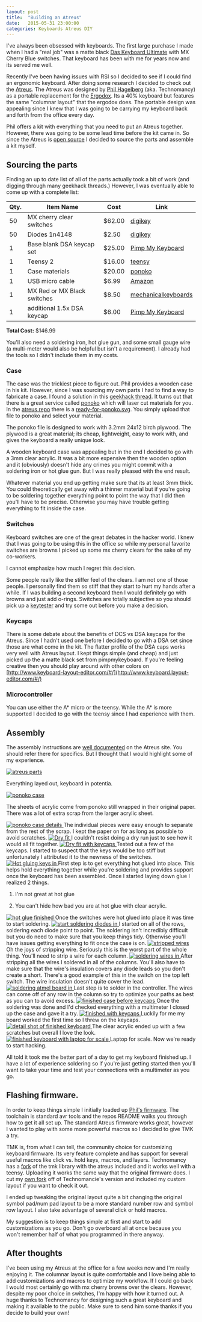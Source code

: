 ```yaml
---
layout: post
title:  "Building an Atreus"
date:   2015-05-31 23:00:00
categories: Keyboards Atreus DIY
---
```


I've always been obsessed with keyboards. The first large purchase I made when I had a "real job" was a matte black [Das Keyboard Ultimate](http://www.daskeyboard.com/model-s-ultimate/) with MX Cherry Blue switches. That keyboard has been with me for years now and its served me well.

Recently I've been having issues with RSI so I decided to see if I could find an ergonomic keyboard. After doing some research I decided to check out the [Atreus](http://atreus.technomancy.us/). The Atreus was designed by [Phil Hagelberg](https://github.com/technomancy) (aka. Technomancy) as a portable replacement for the [Ergodox](http://ergodox.org/). Its a 40% keyboard but features the same "columnar layout" that the ergodox does. The portable design was appealing since I knew that I was going to be carrying my keyboard back and forth from the office every day.

Phil offers a kit with everything that you need to put an Atreus together. However, there was going to be some lead time before the kit came in.  So since the Atreus is [open source](https://github.com/technomancy/atreus) I decided to source the parts and assemble a kit myself.

## Sourcing the parts

Finding an up to date list of all of the parts actually took a bit of work (and digging through many geekhack threads.) However, I was eventually able to come up with a complete list:

Qty. | Item Name                   | Cost   | Link
-----|-----------------------------|--------|------
50   | MX cherry clear switches    | $62.00 | [digikey](http://www.digikey.com/product-search/en?x=0&y=0&lang=en&site=us&keywords=mx+cherry+clear)
50   | Diodes 1n4148               |  $2.50 | [digikey](http://www.digikey.com/product-detail/en/1N4148TA/1N4148TACT-ND/1532747)
1	   | Base blank DSA keycap set   | $25.00 | [Pimp My Keyboard](http://keyshop.pimpmykeyboard.com/products/full-keysets/dsa-blank-sets-1)
1	   | Teensy 2	                   | $16.00 | [teensy](https://www.pjrc.com/store/teensy.html)
1	   | Case materials	             | $20.00 | [ponoko](https://www.ponoko.com/)
1	   | USB micro cable             |  $6.99 | [Amazon](http://www.amazon.com/Cable-Matters%C2%AE-Premium-Hi-Speed-Micro-B/dp/B00IG9LSGM/ref=sr_1_1?s=electronics&ie=UTF8&qid=1433097350&sr=1-1&keywords=usb-cable-micro)
1	   | MX Red or MX Black switches |  $8.50 | [mechanicalkeyboards](http://mechanicalkeyboards.com/shop/index.php?l=product_detail&p=103)
1	   | additional 1.5x DSA keycap  |  $6.00 | [Pimp My Keyboard](http://keyshop.pimpmykeyboard.com/products/blank-key-packs/dcs-1-5-space)

**Total Cost:**		$146.99

You'll also need a soldering iron, hot glue gun, and some small gauge wire (a multi-meter would also be helpful but isn't a requirement). I already had the tools so I didn't include them in my costs.

### Case

The case was the trickiest piece to figure out. Phil provides a wooden case in his kit. However, since I was sourcing my own parts I had to find a way to fabricate a case. I found a solution in this [geekhack thread](https://geekhack.org/index.php?topic=57007.0).  It turns out that there is a great service called [ponoko](https://www.ponoko.com/) which will laser cut materials for you.  In the [atreus repo](https://github.com/technomancy/atreus) there is a [ready-for-ponoko.svg](https://github.com/technomancy/atreus/blob/master/case/dxf/ready-for-ponoko.svg).  You simply upload that file to ponoko and select your material.

The ponoko file is designed to work with 3.2mm 24x12 birch plywood. The plywood is a great material; its cheap, lightweight, easy to work with, and gives the keyboard a really unique look.

A wooden keyboard case was appealing but in the end I decided to go with a 3mm clear acrylic. It was a bit more expensive then the wooden option and it (obviously) doesn't hide any crimes you might commit with a soldering iron or hot glue gun. But I was really pleased with the end result.

Whatever material you end up getting make sure that its at least 3mm thick. You could theoretically get away with a thinner material but if you're going to be soldering together everything point to point the way that I did then you'll have to be precise.  Otherwise you may have trouble getting everything to fit inside the case.

### Switches

Keyboard switches are one of the great debates in the hacker world. I knew that I was going to be using this in the office so while my personal favorite switches are browns I picked up some mx cherry clears for the sake of my co-workers.

I cannot emphasize how much I regret this decision.  

Some people really like the stiffer feel of the clears. I am not one of those people. I personally find them so stiff that they start to hurt my hands after a while. If I was building a second keyboard then I would definitely go with browns and just add o-rings. Switches are totally subjective so you should pick up a [keytester](http://www.amazon.com/Max-Keyboard-Keycap-Cherry-Sampler/dp/B00N6DXTW4) and try some out before you make a decision.

### Keycaps

There is some debate about the benefits of DCS vs DSA keycaps for the Atreus. Since I hadn't used one before I decided to go with a DSA set since those are what come in the kit. The flatter profile of the DSA caps works very well with Atreus layout. I kept things simple (and cheap) and just picked up the a matte black set from pimpmykeyboard. If you're feeling creative then you should play around with other colors on [http://www.keyboard-layout-editor.com/#/](http://www.keyboard.layout-editor.com/#/)

### Microcontroller

You can use either the A\* micro or the teensy. While the A\* is more supported I decided to go with the teensy since I had experience with them.

## Assembly

The assembly instructions are [well documented](http://atreus.technomancy.us/assembly-hand-wired.pdf) on the Atreus site. You should refer there for specifics. But I thought that I would highlight some of my experience.

<a href='/assets/images/atreus/atreus-1.jpg'>
  <img src='/assets/images/atreus/atreus-1.jpg' alt='atreus parts'/>
</a>

Everything layed out, keyboard in potentia.

<a href='/assets/images/atreus/atreus-2.jpg'>
  <img src='/assets/images/atreus/atreus-2.jpg' alt='ponoko case'/>
</a>

The sheets of acrylic come from ponoko still wrapped in their original paper. There was a lot of extra scrap from the larger acrylic sheet.

<a href='/assets/images/atreus/atreus-3.jpg'>
  <img src='/assets/images/atreus/atreus-3.jpg' alt='ponoko case details'/>
</a>
The individual pieces were easy enough to separate from the rest of the scrap. I kept the paper on for as long as possible to avoid scratches.

<a href='/assets/images/atreus/atreus-4.jpg'>
  <img src='/assets/images/atreus/atreus-4.jpg' alt='Dry fit'/>
</a>
I couldn't resist doing a dry run just to see how it would all fit together.

<a href='/assets/images/atreus/atreus-5.jpg'>
  <img src='/assets/images/atreus/atreus-5.jpg' alt='Dry fit with keycaps'/>
</a>
Tested out a few of the keycaps. I started to suspect that the keys would be too stiff but unfortunately I attributed it to the newness of the switches.

<a href='/assets/images/atreus/atreus-6.jpg'>
  <img src='/assets/images/atreus/atreus-6.jpg' alt='Hot gluing keys in'/>
</a>
First step is to get everything hot glued into place. This helps hold everything together while you're soldering and provides support once the keyboard has been assembled. Once I started laying down glue I realized 2 things.

1) I'm not great at hot glue

2) You can't hide how bad you are at hot glue with clear acrylic.

<a href='/assets/images/atreus/atreus-7.jpg'>
  <img src='/assets/images/atreus/atreus-7.jpg' alt='hot glue finished'/>
</a>
Once the switches were hot glued into place it was time to start soldering.

<a href='/assets/images/atreus/atreus-8.jpg'>
  <img src='/assets/images/atreus/atreus-8.jpg' alt='start soldering diodes in'/>
</a>
I started on all of the rows, soldering each diode point to point. The soldering isn't incredibly difficult but you do need to make sure that you keep things tidy. Otherwise you'll have issues getting everything to fit once the case is on.

<a href='/assets/images/atreus/atreus-9.jpg'>
  <img src='/assets/images/atreus/atreus-9.jpg' alt='stripped wires'/>
</a>
Oh the joys of stripping wire. Seriously this is the worst part of the whole thing. You'll need to strip a wire for each column.

<a href='/assets/images/atreus/atreus-10.jpg'>
  <img src='/assets/images/atreus/atreus-10.jpg' alt='soldering wires in'/>
</a>
After stripping all the wires I soldered in all of the columns. You'll also have to make sure that the wire's insulation covers any diode leads so you don't create a short. There's a good example of this in the switch on the top left switch. The wire insulation doesn't quite cover the lead.

<a href='/assets/images/atreus/atreus-11.jpg'>
  <img src='/assets/images/atreus/atreus-11.jpg' alt='soldering atmel board in'/>
</a>
Last step is to solder in the controller. The wires can come off of any row in the column so try to optimize your paths as best as you can to avoid excess.

<a href='/assets/images/atreus/atreus-12.jpg'>
  <img src='/assets/images/atreus/atreus-12.jpg' alt='finished case before keycaps'/>
</a>
Once the soldering was done and I'd checked everything with a multimeter I closed up the case and gave it a try.

<a href='/assets/images/atreus/atreus-13.jpg'>
  <img src='/assets/images/atreus/atreus-13.jpg' alt='finished with keycaps'/>
</a>
Luckily for me my board worked the first time so I threw on the keycaps.

<a href='/assets/images/atreus/atreus-14.jpg'>
  <img src='/assets/images/atreus/atreus-14.jpg' alt='detail shot of finished keyboard'/>
</a>
The clear acrylic ended up with a few scratches but overall I love the look.

<a href='/assets/images/atreus/atreus-15.jpg'>
  <img src='/assets/images/atreus/atreus-15.jpg' alt='finished keyboard with laptop for scale'/>
</a>
Laptop for scale. Now we're ready to start hacking.

All told it took me the better part of a day to get my keyboard finished up. I have a lot of experience soldering so if you're just getting started then you'll want to take your time and test your connections with a multimeter as you go.

## Flashing firmware.

In order to keep things simple I initially loaded up [Phil's firmware](https://github.com/technomancy/atreus-firmware). The toolchain is standard avr tools and the repos README walks you through how to get it all set up. The standard Atreus firmware works great, however I wanted to play with some more powerful macros so I decided to give TMK a try.

TMK is, from what I can tell, the community choice for customizing keyboard firmware. Its very feature complete and has support for several useful macros like click vs. hold keys, macros, and layers. Technomancy has a [fork](https://github.com/technomancy/tmk_keyboard) of the tmk library with the atreus included and it works well with a teensy. Uploading it works the same way that the original firmware does. I cut my [own fork](https://github.com/keathley/tmk_keyboard) off of Technomancie's version and included my custom layout if you want to check it out.

I ended up tweaking the original layout quite a bit changing the original symbol pad/num pad layout to be a more standard number row and symbol row layout. I also take advantage of several click or hold macros.

My suggestion is to keep things simple at first and start to add customizations as you go. Don't go overboard all at once because you won't remember half of what you programmed in there anyway.

## After thoughts

I've been using my Atreus at the office for a few weeks now and I'm really enjoying it. The columnar layout is quite comfortable and I love being able to add customizations and macros to optimize my workflow.  If I could go back I would most certainly go with mx cherry browns over the clears. However, despite my poor choice in switches, I'm happy with how it turned out. A huge thanks to Technomancy for designing such a great keyboard and making it available to the public. Make sure to send him some thanks if you decide to build your own!
